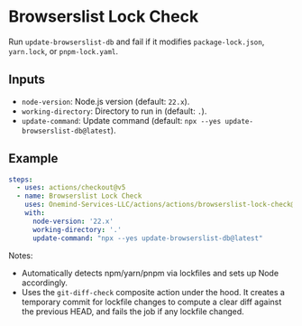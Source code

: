 # Browserslist Lock Check

Run `update-browserslist-db` and fail if it modifies `package-lock.json`, `yarn.lock`, or `pnpm-lock.yaml`.

## Inputs

- `node-version`: Node.js version (default: `22.x`).
- `working-directory`: Directory to run in (default: `.`).
- `update-command`: Update command (default: `npx --yes update-browserslist-db@latest`).

## Example

```yaml
steps:
  - uses: actions/checkout@v5
  - name: Browserslist Lock Check
    uses: Onemind-Services-LLC/actions/actions/browserslist-lock-check@master
    with:
      node-version: '22.x'
      working-directory: '.'
      update-command: "npx --yes update-browserslist-db@latest"
```

Notes:
- Automatically detects npm/yarn/pnpm via lockfiles and sets up Node accordingly.
- Uses the `git-diff-check` composite action under the hood. It creates a temporary commit for lockfile changes to compute a clear diff against the previous HEAD, and fails the job if any lockfile changed.
